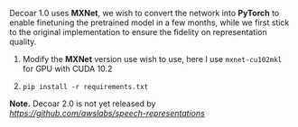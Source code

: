 Decoar 1.0 uses **MXNet**, we wish to convert the network into **PyTorch** to enable finetuning the pretrained model in a few months, while we first stick to the original implementation to ensure the fidelity on representation quality.

1. Modify the **MXNet** version use wish to use, here I use `mxnet-cu102mkl` for GPU with CUDA 10.2

2. `pip install -r requirements.txt`

**Note.** Decoar 2.0 is not yet released by *https://github.com/awslabs/speech-representations*
